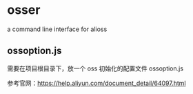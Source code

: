 # osser

a command line interface for alioss

## ossoption.js

需要在项目根目录下，放一个 oss 初始化的配置文件 ossoption.js

参考官网：https://help.aliyun.com/document_detail/64097.html
